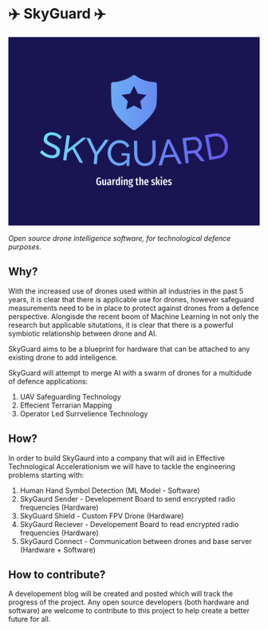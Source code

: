 # ✈️ SkyGuard ✈️
![SkyGuard Logo](/resources/logo-skyguard.png)

*Open source drone intelligence software, for technological defence purposes.*

## Why?
With the increased use of drones used within all industries in the past 5 years, it is clear that there is applicable use for drones, however safeguard measurements need to be in place to protect against drones from a defence perspective. Alongisde the recent boom of Machine Learning in not only the research but applicable situtations, it is clear that there is a powerful symbiotic relationship between drone and AI.

SkyGuard aims to be a blueprint for hardware that can be attached to any existing drone to add inteligence. 

SkyGuard will attempt to merge AI with a swarm of drones for a multidude of defence applications:
1. UAV Safeguarding Technology
2. Effecient Terrarian Mapping
3. Operator Led Surrvelience Technology

## How?
In order to build SkyGaurd into a company that will aid in Effective Technological Accelerationism we will have to tackle the engineering problems starting with:
1. Human Hand Symbol Detection (ML Model - Software) 
2. SkyGaurd Sender - Developement Board to send encrypted radio frequencies (Hardware) 
3. SkyGuard Shield - Custom FPV Drone (Hardware)
4. SkyGaurd Reciever - Developement Board to read encrypted radio frequencies (Hardware) 
5. SkyGaurd Connect - Communication between drones and base server (Hardware + Software) 


## How to contribute?
A developement blog will be created and posted which will track the progress of the project. Any open source developers (both hardware and software) are welcome to contribute to this project to help create a better future for all.